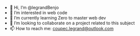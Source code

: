 - 👋 Hi, I’m @legrandBenjo
- 👀 I’m interested in web code
- 🌱 I’m currently learning Zero to master web dev
- 💞️ I’m looking to collaborate on a project related to this subject
- 📫 How to reach me: coupec.legrand@outlook.com

<!---
legrandBenjo/legrandBenjo is a ✨ special ✨ repository because its `README.md` (this file) appears on your GitHub profile.
You can click the Preview link to take a look at your changes.
--->
